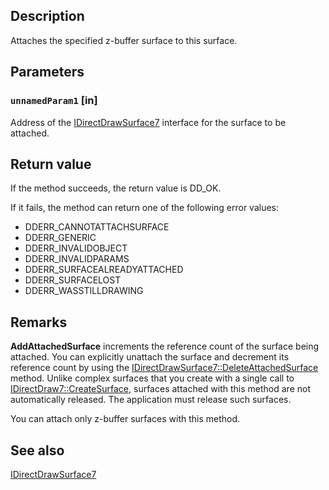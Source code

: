 ## Description

Attaches the specified z-buffer surface to this surface.

## Parameters

### `unnamedParam1` [in]

Address of the [IDirectDrawSurface7](https://learn.microsoft.com/windows/desktop/api/ddraw/nn-ddraw-idirectdrawsurface7) interface for the surface to be attached.

## Return value

If the method succeeds, the return value is DD_OK.

If it fails, the method can return one of the following error values:

* DDERR_CANNOTATTACHSURFACE
* DDERR_GENERIC
* DDERR_INVALIDOBJECT
* DDERR_INVALIDPARAMS
* DDERR_SURFACEALREADYATTACHED
* DDERR_SURFACELOST
* DDERR_WASSTILLDRAWING

## Remarks

**AddAttachedSurface** increments the reference count of the surface being attached. You can explicitly unattach the surface and decrement its reference count by using the [IDirectDrawSurface7::DeleteAttachedSurface](https://learn.microsoft.com/windows/desktop/api/ddraw/nf-ddraw-idirectdrawsurface7-deleteattachedsurface) method. Unlike complex surfaces that you create with a single call to [IDirectDraw7::CreateSurface](https://learn.microsoft.com/windows/desktop/api/ddraw/nf-ddraw-idirectdraw7-createsurface), surfaces attached with this method are not automatically released. The application must release such surfaces.

You can attach only z-buffer surfaces with this method.

## See also

[IDirectDrawSurface7](https://learn.microsoft.com/windows/desktop/api/ddraw/nn-ddraw-idirectdrawsurface7)

